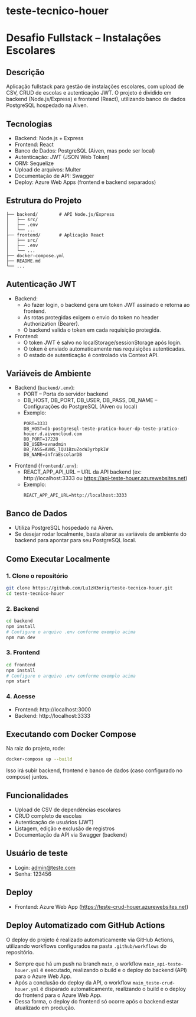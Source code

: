 # teste-tecnico-houer

# Desafio Fullstack – Instalações Escolares

## Descrição
Aplicação fullstack para gestão de instalações escolares, com upload de CSV, CRUD de escolas e autenticação JWT. O projeto é dividido em backend (Node.js/Express) e frontend (React), utilizando banco de dados PostgreSQL hospedado na Aiven.

## Tecnologias
- Backend: Node.js + Express
- Frontend: React
- Banco de Dados: PostgreSQL (Aiven, mas pode ser local)
- Autenticação: JWT (JSON Web Token)
- ORM: Sequelize
- Upload de arquivos: Multer
- Documentação de API: Swagger
- Deploy: Azure Web Apps (frontend e backend separados)

## Estrutura do Projeto
```
├── backend/        # API Node.js/Express
│   ├── src/
│   ├── .env
│   └── ...
├── frontend/       # Aplicação React
│   ├── src/
│   ├── .env
│   └── ...
├── docker-compose.yml
├── README.md
└── ...
```

## Autenticação JWT
- Backend:
  - Ao fazer login, o backend gera um token JWT assinado e retorna ao frontend.
  - As rotas protegidas exigem o envio do token no header Authorization (Bearer).
  - O backend valida o token em cada requisição protegida.
- Frontend:
  - O token JWT é salvo no localStorage/sessionStorage após login.
  - O token é enviado automaticamente nas requisições autenticadas.
  - O estado de autenticação é controlado via Context API.

## Variáveis de Ambiente
- Backend (`backend/.env`):
  - PORT – Porta do servidor backend
  - DB_HOST, DB_PORT, DB_USER, DB_PASS, DB_NAME – Configurações do PostgreSQL (Aiven ou local)
  - Exemplo:
    ```env
    PORT=3333
    DB_HOST=db-postgresql-teste-pratico-houer-dp-teste-pratico-houer.d.aivencloud.com
    DB_PORT=17228
    DB_USER=avnadmin
    DB_PASS=AVNS_lQU1BzuZocWJyrbpkIW
    DB_NAME=infraEscolarDB
    ```
- Frontend (`frontend/.env`):
  - REACT_APP_API_URL – URL da API backend (ex: http://localhost:3333 ou https://api-teste-houer.azurewebsites.net)
  - Exemplo:
    ```env
    REACT_APP_API_URL=http://localhost:3333
    ```

## Banco de Dados
- Utiliza PostgreSQL hospedado na Aiven.
- Se desejar rodar localmente, basta alterar as variáveis de ambiente do backend para apontar para seu PostgreSQL local.

## Como Executar Localmente
### 1. Clone o repositório
```bash
git clone https://github.com/Lu1zH3nriq/teste-tecnico-houer.git
cd teste-tecnico-houer
```
### 2. Backend
```bash
cd backend
npm install
# Configure o arquivo .env conforme exemplo acima
npm run dev
```
### 3. Frontend
```bash
cd frontend
npm install
# Configure o arquivo .env conforme exemplo acima
npm start
```
### 4. Acesse
- Frontend: http://localhost:3000
- Backend: http://localhost:3333

## Executando com Docker Compose
Na raiz do projeto, rode:
```bash
docker-compose up --build
```
Isso irá subir backend, frontend e banco de dados (caso configurado no compose) juntos.

## Funcionalidades
- Upload de CSV de dependências escolares
- CRUD completo de escolas
- Autenticação de usuários (JWT)
- Listagem, edição e exclusão de registros
- Documentação da API via Swagger (backend)

## Usuário de teste
- Login: admin@teste.com
- Senha: 123456

## Deploy
- Frontend: Azure Web App (https://teste-crud-houer.azurewebsites.net)

## Deploy Automatizado com GitHub Actions
O deploy do projeto é realizado automaticamente via GitHub Actions, utilizando workflows configurados na pasta `.github/workflows` do repositório.

- Sempre que há um push na branch `main`, o workflow `main_api-teste-houer.yml` é executado, realizando o build e o deploy do backend (API) para o Azure Web App.
- Após a conclusão do deploy da API, o workflow `main_teste-crud-houer.yml` é disparado automaticamente, realizando o build e o deploy do frontend para o Azure Web App.
- Dessa forma, o deploy do frontend só ocorre após o backend estar atualizado em produção.